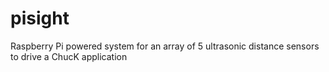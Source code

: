# pisight
Raspberry Pi powered system for an array of 5 ultrasonic distance sensors to drive a ChucK application
